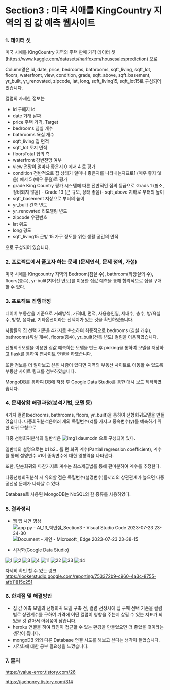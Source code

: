 # Section3 : 미국 시애틀 KingCountry 지역의 집 값 예측 웹사이트 


### 1. 데이터 셋 

미국 시애틀 KingCountry 지역의 주택 판매 가격 데이터 셋(https://www.kaggle.com/datasets/harlfoxem/housesalesprediction) 으로

Column명은 id, date, price, bedrooms, bathrooms, sqft_living, sqft_lot, floors, waterfront, view, condition, grade, sqft_above, sqft_basement, yr_built, yr_renovated, zipcode, lat, long, sqft_living15, sqft_lot15로 구성되어있습니다.  

컬럼의 자세한 정보는 
- id   구매자 id 
- date	거래 날짜	 
- price 	주택 가격, Target	 
- bedrooms 침실 개수	 
- bathrooms	욕실 개수	 
- sqft_living	집 면적	 
- sqft_lot	토지 면적	 
- floorsTotal	집의 측	 
- waterfront	강변전망 여부	 
- view	전망이 얼마나 좋은지 0 에서 4 로 평가	 
- condition	전반적으로 집 상태가 얼마나 좋은지를 나타내는지표로1 (매우 좋지 않음) 에서 5 (매우 좋음)로 평가
- grade	King Country 평가 시스템에 따른 전반적인 집의 등급으로 Grads 1 (협소, 정비되지 않음) - Grade 13 (큰 규모, 상태 좋음)- sqft_above	지하로 부터의 높이	 
- sqft_basement	지상으로 부터의 높이	 
- yr_built	건축 년도	 
- yr_renovated	리모델링 년도	 
- zipcode	우편번호	 
- lat	위도	 
- long	경도	 
- sqft_living15	근방 15 가구 정도를 위한 생활 공간의 면적

  
으로 구성되어 있습니다.

### 2. 프로젝트에서 풀고자 하는 문제 (문제인식, 문제 정의, 가설)


미국 시애틀 Kingcountry 지역의 Bedroom(침실 수), bathroom(화장실의 수), floors(층수), yr-bulit(지어진 년도)를 이용한 집값 예측을 통해 합리적으로 집을 구매할 수 있다.

 

### 3. 프로젝트 진행과정  

네이버 부동산을 기준으로 거래방식, 가격대, 면적, 사용승인일, 세대수, 층수, 방/욕실 수, 방향, 융자금, 기타옵션이라는 선택지가 있는 것을 확인하였습니다.  

사람들의 집 선택 기준을 4가지로 축소하여 최종적으로 bedrooms (침실 개수), bathrooms(욕실 개수), floors(층수), yr_built(건축 년도) 컬럼을 이용하였습니다. 

선형회귀모델을 이용한 집값 예측하는 모델을 만든 후 picking을 통하여 모델을 저장하고 flask를 통하여 웹사이트 연결을 하였습니다. 

또한 정보를 더 알아보고 싶은 사람이 있다면 지역의 부동산 사이트로 이동할 수 있도록 부동산 사이트 링크를 첨부하였습니다. 

MongoDB를 통하여 DB에 저장 후 Google Data Studio를 통한 대시 보드 제작하였습니다. 



### 4. 문제상황 해결과정(분석기법, 모델 등)


4가지 컬럼(bedrooms, bathrooms, floors, yr_built)을 통하여 선형회귀모델을 만들었습니다.
다중회귀분석은여러 개의 독립변수(x)를 가지고 종속변수(y)를 예측하기 위한 회귀 모형으로 

다중 선형회귀분석의 일반식은 
![img1 daumcdn](https://github.com/yoon0309/house_price_prediction_webapp/assets/102473586/b726f80e-163c-43c3-9857-c83f50a44d7d)
으로 구성되어 있다. 

일반식의 설명으로는 b1 b2.. 를 편 회귀 계수(Partial regression coefficient), 계수를 통해 설명변수 x1이 종속변수에 대한 영향력을 나타낸다. 

또한, 단순회귀와 마찬가지로 계수는 최소제곱법를 통해 편미분하여 계수를 추정한다. 

다중선형회귀분석 시 유의할 점은 독립변수(설명변수)들끼리의 상관관계가 높으면 다중공선성 문제가 나타날 수 있다. 


Database로 사용된 MongoDB는 NoSQL의 한 종류를 사용하였다. 


### 5. 결과정리

- 웹 앱 시연 영상 
![app py - AI_13_박민설_Section3 - Visual Studio Code 2023-07-23 23-34-30](https://github.com/yoon0309/house_price_prediction_webapp/assets/102473586/f8e1a278-9c38-440f-9611-1cd9d8163ed7)
![Document - 개인 - Microsoft_ Edge 2023-07-23 23-38-15](https://github.com/yoon0309/house_price_prediction_webapp/assets/102473586/96abe32c-0dd6-4d60-bc68-c3594e1aa2a7)


- 시각화(Google Data Studio)

![1](https://github.com/yoon0309/house_price_prediction_webapp/assets/102473586/43c58abd-2cff-4f6a-806f-3aaf87d49237)
![2](https://github.com/yoon0309/house_price_prediction_webapp/assets/102473586/1a729360-8ad4-48c4-b42d-f47ce3810643)
![3](https://github.com/yoon0309/house_price_prediction_webapp/assets/102473586/4a31eaa7-66b7-4199-a0c9-1c1e707807d2)
![4](https://github.com/yoon0309/house_price_prediction_webapp/assets/102473586/499cc4b8-b647-433e-96b9-7d54e556e1f4)
![11](https://github.com/yoon0309/house_price_prediction_webapp/assets/102473586/188583db-7c79-4b91-80e3-1b8db31a5013)
![22](https://github.com/yoon0309/house_price_prediction_webapp/assets/102473586/ec49c821-16c6-490b-acab-23d63bae9359)
![33](https://github.com/yoon0309/house_price_prediction_webapp/assets/102473586/a277aefd-2cb1-4205-8c4b-c6be21b41bcc)
![44](https://github.com/yoon0309/house_price_prediction_webapp/assets/102473586/e34954b8-117f-417e-ad6f-0a149bc6a6ce)


자세히 확인 할 수 있는 링크 
https://lookerstudio.google.com/reporting/753372b9-c960-4a3c-8755-afb11815c251


### 6. 한계점 및 해결방안  

- 집 값 예측 모델의 선형회귀 모델 구축 전, 컬럼 선정시에 집 구매 선택 기준을 컬럼별로 상관계수를 구하여 가격에 어떤 컬럼이 영향을 주는지 살필 수 있는 지표가 되었을 것 같아서 아쉬움이 남습니다. 
- heroku 연결을 하여 타인이 접근할 수 있는 환경을 만들었으면 더 좋았을 것이라는 생각이 듭니다. 
- mongoDB 외의 다른 Database 연결 시도를 해보고 싶다는 생각이 들었습니다.
- 시각화에 대한 공부 필요성을 느꼈습니다. 

### 7. 출처 
https://value-error.tistory.com/26


https://jaehoney.tistory.com/314
